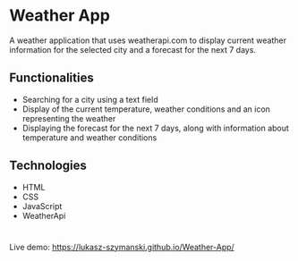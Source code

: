 # Weather App

A weather application that uses weatherapi.com to display current weather information for the selected city and a forecast for the next 7 days. 

## Functionalities 

* Searching for a city using a text field 
* Display of the current temperature, weather conditions and an icon representing the weather
* Displaying the forecast for the next 7 days, along with information about temperature and weather conditions


## Technologies

* HTML
* CSS
* JavaScript
* WeatherApi

#
Live demo: https://lukasz-szymanski.github.io/Weather-App/
